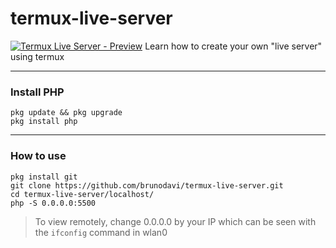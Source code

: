 
# termux-live-server
[![Termux Live Server - Preview](https://img.youtube.com/vi/MvvEUp_MZL8/0.jpg)](http://www.youtube.com/watch?v=MvvEUp_MZL8)
Learn how to create your own "live server" using termux

---

### Install PHP
    pkg update && pkg upgrade
    pkg install php

---

### How to use
    pkg install git
    git clone https://github.com/brunodavi/termux-live-server.git
    cd termux-live-server/localhost/
    php -S 0.0.0.0:5500

> To view remotely, change 0.0.0.0 by your IP which can be seen with the `ifconfig` command in wlan0 
